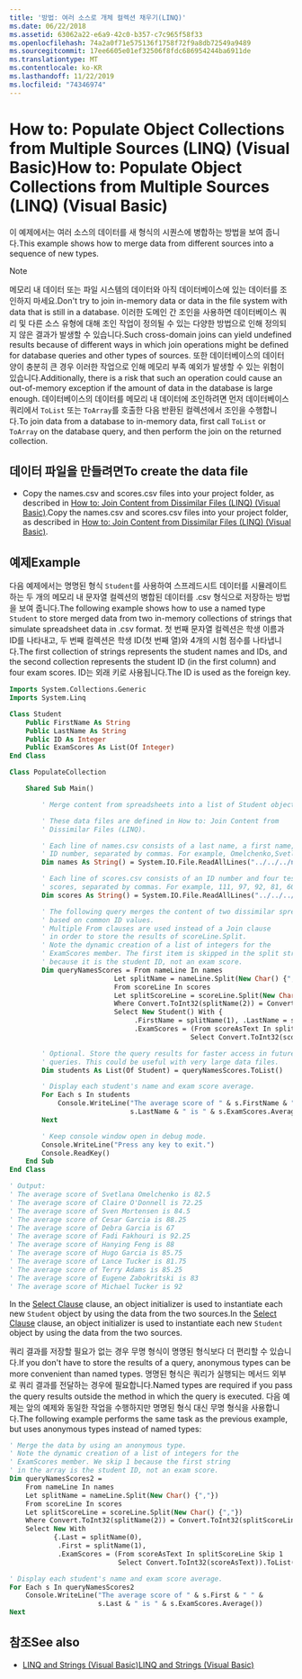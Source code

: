 ```yaml
---
title: '방법: 여러 소스로 개체 컬렉션 채우기(LINQ)'
ms.date: 06/22/2018
ms.assetid: 63062a22-e6a9-42c0-b357-c7c965f58f33
ms.openlocfilehash: 74a2a0f71e575136f1758f72f9a8db72549a9489
ms.sourcegitcommit: 17ee6605e01ef32506f8fdc686954244ba6911de
ms.translationtype: MT
ms.contentlocale: ko-KR
ms.lasthandoff: 11/22/2019
ms.locfileid: "74346974"
---
```

# <a name="how-to-populate-object-collections-from-multiple-sources-linq-visual-basic"></a><span data-ttu-id="66b37-102">How to: Populate Object Collections from Multiple Sources (LINQ) (Visual Basic)</span><span class="sxs-lookup"><span data-stu-id="66b37-102">How to: Populate Object Collections from Multiple Sources (LINQ) (Visual Basic)</span></span>

<span data-ttu-id="66b37-103">이 예제에서는 여러 소스의 데이터를 새 형식의 시퀀스에 병합하는 방법을 보여 줍니다.</span><span class="sxs-lookup"><span data-stu-id="66b37-103">This example shows how to merge data from different sources into a sequence of new types.</span></span>

> [!NOTE]
> <span data-ttu-id="66b37-104">메모리 내 데이터 또는 파일 시스템의 데이터와 아직 데이터베이스에 있는 데이터를 조인하지 마세요.</span><span class="sxs-lookup"><span data-stu-id="66b37-104">Don't try to join in-memory data or data in the file system with data that is still in a database.</span></span> <span data-ttu-id="66b37-105">이러한 도메인 간 조인을 사용하면 데이터베이스 쿼리 및 다른 소스 유형에 대해 조인 작업이 정의될 수 있는 다양한 방법으로 인해 정의되지 않은 결과가 발생할 수 있습니다.</span><span class="sxs-lookup"><span data-stu-id="66b37-105">Such cross-domain joins can yield undefined results because of different ways in which join operations might be defined for database queries and other types of sources.</span></span> <span data-ttu-id="66b37-106">또한 데이터베이스의 데이터 양이 충분히 큰 경우 이러한 작업으로 인해 메모리 부족 예외가 발생할 수 있는 위험이 있습니다.</span><span class="sxs-lookup"><span data-stu-id="66b37-106">Additionally, there is a risk that such an operation could cause an out-of-memory exception if the amount of data in the database is large enough.</span></span> <span data-ttu-id="66b37-107">데이터베이스의 데이터를 메모리 내 데이터에 조인하려면 먼저 데이터베이스 쿼리에서 `ToList` 또는 `ToArray`를 호출한 다음 반환된 컬렉션에서 조인을 수행합니다.</span><span class="sxs-lookup"><span data-stu-id="66b37-107">To join data from a database to in-memory data, first call `ToList` or `ToArray` on the database query, and then perform the join on the returned collection.</span></span>

## <a name="to-create-the-data-file"></a><span data-ttu-id="66b37-108">데이터 파일을 만들려면</span><span class="sxs-lookup"><span data-stu-id="66b37-108">To create the data file</span></span>

- <span data-ttu-id="66b37-109">Copy the names.csv and scores.csv files into your project folder, as described in [How to: Join Content from Dissimilar Files (LINQ) (Visual Basic)](../../../../visual-basic/programming-guide/concepts/linq/how-to-join-content-from-dissimilar-files-linq.md).</span><span class="sxs-lookup"><span data-stu-id="66b37-109">Copy the names.csv and scores.csv files into your project folder, as described in [How to: Join Content from Dissimilar Files (LINQ) (Visual Basic)](../../../../visual-basic/programming-guide/concepts/linq/how-to-join-content-from-dissimilar-files-linq.md).</span></span>

## <a name="example"></a><span data-ttu-id="66b37-110">예제</span><span class="sxs-lookup"><span data-stu-id="66b37-110">Example</span></span>

<span data-ttu-id="66b37-111">다음 예제에서는 명명된 형식 `Student`를 사용하여 스프레드시트 데이터를 시뮬레이트하는 두 개의 메모리 내 문자열 컬렉션의 병합된 데이터를 .csv 형식으로 저장하는 방법을 보여 줍니다.</span><span class="sxs-lookup"><span data-stu-id="66b37-111">The following example shows how to use a named type `Student` to store merged data from two in-memory collections of strings that simulate spreadsheet data in .csv format.</span></span> <span data-ttu-id="66b37-112">첫 번째 문자열 컬렉션은 학생 이름과 ID를 나타내고, 두 번째 컬렉션은 학생 ID(첫 번째 열)와 4개의 시험 점수를 나타냅니다.</span><span class="sxs-lookup"><span data-stu-id="66b37-112">The first collection of strings represents the student names and IDs, and the second collection represents the student ID (in the first column) and four exam scores.</span></span> <span data-ttu-id="66b37-113">ID는 외래 키로 사용됩니다.</span><span class="sxs-lookup"><span data-stu-id="66b37-113">The ID is used as the foreign key.</span></span>

```vb
Imports System.Collections.Generic
Imports System.Linq

Class Student
    Public FirstName As String
    Public LastName As String
    Public ID As Integer
    Public ExamScores As List(Of Integer)
End Class

Class PopulateCollection

    Shared Sub Main()

        ' Merge content from spreadsheets into a list of Student objects.

        ' These data files are defined in How to: Join Content from
        ' Dissimilar Files (LINQ).

        ' Each line of names.csv consists of a last name, a first name, and an
        ' ID number, separated by commas. For example, Omelchenko,Svetlana,111
        Dim names As String() = System.IO.File.ReadAllLines("../../../names.csv")

        ' Each line of scores.csv consists of an ID number and four test
        ' scores, separated by commas. For example, 111, 97, 92, 81, 60
        Dim scores As String() = System.IO.File.ReadAllLines("../../../scores.csv")

        ' The following query merges the content of two dissimilar spreadsheets
        ' based on common ID values.
        ' Multiple From clauses are used instead of a Join clause
        ' in order to store the results of scoreLine.Split.
        ' Note the dynamic creation of a list of integers for the
        ' ExamScores member. The first item is skipped in the split string
        ' because it is the student ID, not an exam score.
        Dim queryNamesScores = From nameLine In names
                          Let splitName = nameLine.Split(New Char() {","})
                          From scoreLine In scores
                          Let splitScoreLine = scoreLine.Split(New Char() {","})
                          Where Convert.ToInt32(splitName(2)) = Convert.ToInt32(splitScoreLine(0))
                          Select New Student() With {
                               .FirstName = splitName(1), .LastName = splitName(0), .ID = splitName(2),
                               .ExamScores = (From scoreAsText In splitScoreLine Skip 1
                                             Select Convert.ToInt32(scoreAsText)).ToList()}

        ' Optional. Store the query results for faster access in future
        ' queries. This could be useful with very large data files.
        Dim students As List(Of Student) = queryNamesScores.ToList()

        ' Display each student's name and exam score average.
        For Each s In students
            Console.WriteLine("The average score of " & s.FirstName & " " &
                              s.LastName & " is " & s.ExamScores.Average())
        Next

        ' Keep console window open in debug mode.
        Console.WriteLine("Press any key to exit.")
        Console.ReadKey()
    End Sub
End Class

' Output:
' The average score of Svetlana Omelchenko is 82.5
' The average score of Claire O'Donnell is 72.25
' The average score of Sven Mortensen is 84.5
' The average score of Cesar Garcia is 88.25
' The average score of Debra Garcia is 67
' The average score of Fadi Fakhouri is 92.25
' The average score of Hanying Feng is 88
' The average score of Hugo Garcia is 85.75
' The average score of Lance Tucker is 81.75
' The average score of Terry Adams is 85.25
' The average score of Eugene Zabokritski is 83
' The average score of Michael Tucker is 92
```

<span data-ttu-id="66b37-114">In the [Select Clause](../../../../visual-basic/language-reference/queries/select-clause.md) clause, an object initializer is used to instantiate each new `Student` object by using the data from the two sources.</span><span class="sxs-lookup"><span data-stu-id="66b37-114">In the [Select Clause](../../../../visual-basic/language-reference/queries/select-clause.md) clause, an object initializer is used to instantiate each new `Student` object by using the data from the two sources.</span></span>

<span data-ttu-id="66b37-115">쿼리 결과를 저장할 필요가 없는 경우 무명 형식이 명명된 형식보다 더 편리할 수 있습니다.</span><span class="sxs-lookup"><span data-stu-id="66b37-115">If you don't have to store the results of a query, anonymous types can be more convenient than named types.</span></span> <span data-ttu-id="66b37-116">명명된 형식은 쿼리가 실행되는 메서드 외부로 쿼리 결과를 전달하는 경우에 필요합니다.</span><span class="sxs-lookup"><span data-stu-id="66b37-116">Named types are required if you pass the query results outside the method in which the query is executed.</span></span> <span data-ttu-id="66b37-117">다음 예제는 앞의 예제와 동일한 작업을 수행하지만 명명된 형식 대신 무명 형식을 사용합니다.</span><span class="sxs-lookup"><span data-stu-id="66b37-117">The following example performs the same task as the previous example, but uses anonymous types instead of named types:</span></span>

```vb
' Merge the data by using an anonymous type.
' Note the dynamic creation of a list of integers for the
' ExamScores member. We skip 1 because the first string
' in the array is the student ID, not an exam score.
Dim queryNamesScores2 =
    From nameLine In names
    Let splitName = nameLine.Split(New Char() {","})
    From scoreLine In scores
    Let splitScoreLine = scoreLine.Split(New Char() {","})
    Where Convert.ToInt32(splitName(2)) = Convert.ToInt32(splitScoreLine(0))
    Select New With
           {.Last = splitName(0),
            .First = splitName(1),
            .ExamScores = (From scoreAsText In splitScoreLine Skip 1
                           Select Convert.ToInt32(scoreAsText)).ToList()}

' Display each student's name and exam score average.
For Each s In queryNamesScores2
    Console.WriteLine("The average score of " & s.First & " " &
                      s.Last & " is " & s.ExamScores.Average())
Next
```

## <a name="see-also"></a><span data-ttu-id="66b37-118">참조</span><span class="sxs-lookup"><span data-stu-id="66b37-118">See also</span></span>

- [<span data-ttu-id="66b37-119">LINQ and Strings (Visual Basic)</span><span class="sxs-lookup"><span data-stu-id="66b37-119">LINQ and Strings (Visual Basic)</span></span>](../../../../visual-basic/programming-guide/concepts/linq/linq-and-strings.md)
